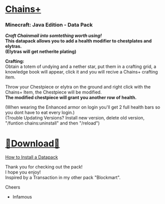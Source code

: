 
# [Chains+]()  
### Minecraft: Java Edition - Data Pack  

__*Craft Chainmail into somtething worth using!*   
This datapack allows you to add a health modifier to chestplates and elytras.  
(Elytras will get netherite plating)__  

**Crafting:**  
Obtain a totem of undying and a nether star, put them in a crafting grid, a knowledge book will appear, click it and you will recive a Chains+ crafting item.  

Throw your Chestpiece or elytra on the ground and right click with the Chains+ Item, the Chestpiece will be modified.  
__The modified chestpiece will grant you another row of health.__

(When wearing the Enhanced armor on login you'll get 2 full health bars so you dont have to eat every login.)  
(Trouble Updating Versions? Install new version, delete old version, "/funtion chains:uninstall" and then "/reload")  

# [🔗Download🔗](https://github.com/InfamousMusicify/Enhanced-Chains/archive/refs/heads/master.zip)

[How to Install a Datapack](https://www.youtube.com/watch?v=4Dxzw12TQcg)

Thank you for checking out the pack!   
I hope you enjoy!   
Inspired by a Transaction in my other pack "Blockmart".   

Cheers   

- Infamous 
